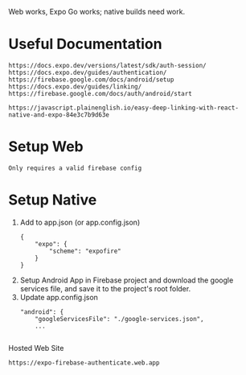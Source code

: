 Web works, Expo Go works; native builds need work.

Useful Documentation
===
    https://docs.expo.dev/versions/latest/sdk/auth-session/
    https://docs.expo.dev/guides/authentication/
    https://firebase.google.com/docs/android/setup
    https://docs.expo.dev/guides/linking/
    https://firebase.google.com/docs/auth/android/start

    https://javascript.plainenglish.io/easy-deep-linking-with-react-native-and-expo-84e3c7b9d63e
    
Setup Web
===
    Only requires a valid firebase config

Setup Native
===
1. Add to app.json (or app.config.json)
    ```
    {
        "expo": {
            "scheme": "expofire"
        }
    }

2. Setup Android App in Firebase project and download the google services file, and save it to the project's root folder.
3. Update app.config.json
    ```
    "android": {
		"googleServicesFile": "./google-services.json",
        ...


Hosted Web Site

    https://expo-firebase-authenticate.web.app

